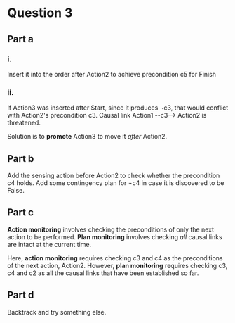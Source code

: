 # Question 3
## Part a
### i.
Insert it into the order after Action2 to achieve precondition c5 for Finish

### ii.
If Action3 was inserted after Start, since it produces ¬c3, that would conflict with Action2's precondition c3. Causal link Action1 --c3--> Action2 is threatened.

Solution is to **promote** Action3 to move it *after* Action2.

## Part b
Add the sensing action before Action2 to check whether the precondition c4 holds. Add some contingency plan for ¬c4 in case it is discovered to be False.

## Part c
**Action monitoring** involves checking the preconditions of only the next action to be performed. **Plan monitoring** involves checking *all* causal links are intact at the current time.

Here, **action monitoring** requires checking c3 and c4 as the preconditions of the next action, Action2. However, **plan monitoring** requires checking c3, c4 and c2 as all the causal links that have been established so far.

## Part d
Backtrack and try something else.
